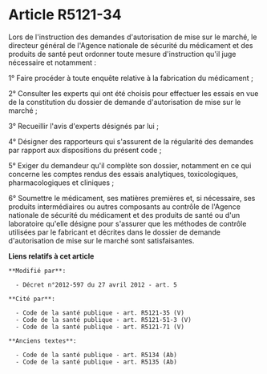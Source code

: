 # Article R5121-34

Lors de l'instruction des demandes d'autorisation de mise sur le marché, le directeur général de l'Agence nationale de
sécurité du médicament et des produits de santé peut ordonner toute mesure d'instruction qu'il juge nécessaire et
notamment : 

1° Faire procéder à toute enquête relative à la fabrication du médicament ; 

2° Consulter les experts qui ont été choisis pour effectuer les essais en vue de la constitution du dossier de demande
d'autorisation de mise sur le marché ; 

3° Recueillir l'avis d'experts désignés par lui ; 

4° Désigner des rapporteurs qui s'assurent de la régularité des demandes par rapport aux dispositions du présent code ; 

5° Exiger du demandeur qu'il complète son dossier, notamment en ce qui concerne les comptes rendus des essais analytiques,
toxicologiques, pharmacologiques et cliniques ; 

6° Soumettre le médicament, ses matières premières et, si nécessaire, ses produits intermédiaires ou autres composants au
contrôle de l'Agence nationale de sécurité du médicament et des produits de santé ou d'un laboratoire qu'elle désigne pour
s'assurer que les méthodes de contrôle utilisées par le fabricant et décrites dans le dossier de demande d'autorisation de
mise sur le marché sont satisfaisantes.

**Liens relatifs à cet article**

	**Modifié par**:

	  - Décret n°2012-597 du 27 avril 2012 - art. 5

	**Cité par**:

	  - Code de la santé publique - art. R5121-35 (V)
	  - Code de la santé publique - art. R5121-51-3 (V)
	  - Code de la santé publique - art. R5121-71 (V)

	**Anciens textes**:

	  - Code de la santé publique - art. R5134 (Ab)
	  - Code de la santé publique - art. R5135 (Ab)
